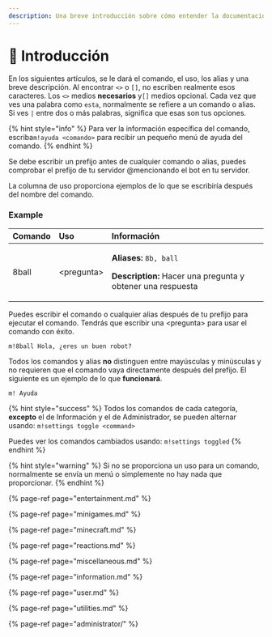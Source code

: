 ```yaml
---
description: Una breve introducción sobre cómo entender la documentación de Magic8
---
```


# 👋 Introducción

En los siguientes artículos, se le dará el comando, el uso, los alias y una breve descripción. Al encontrar `<>` o `[]`, no escriben realmente esos caracteres. Los `<>` medios **necesarios** y`[]` medios opcional. Cada vez que ves una palabra como `esta`, normalmente se refiere a un comando o alias. Si ves `|` entre dos o más palabras, significa que esas son tus opciones.

{% hint style="info" %}
Para ver la información específica del comando, escriba`m!ayuda <comando>` para recibir un pequeño menú de ayuda del comando.
{% endhint %}

Se debe escribir un prefijo antes de cualquier comando o alias, puedes comprobar el prefijo de tu servidor @mencionando el bot en tu servidor.

La columna de uso proporciona ejemplos de lo que se escribiría después del nombre del comando.

### Example

<table>
  <thead>
    <tr>
      <th style="text-align:left">Comando</th>
      <th style="text-align:left">Uso</th>
      <th style="text-align:left">Informaci&#xF3;n</th>
    </tr>
  </thead>
  <tbody>
    <tr>
      <td style="text-align:left">8ball</td>
      <td style="text-align:left">&lt;pregunta&gt;</td>
      <td style="text-align:left">
        <p><b>Aliases:</b>  <code>8b, ball</code>
        </p>
        <p><b>Description:</b> Hacer una pregunta y obtener una respuesta</p>
      </td>
    </tr>
  </tbody>
</table>

Puedes escribir el comando o cualquier alias después de tu prefijo para ejecutar el comando. Tendrás que escribir una &lt;pregunta&gt; para usar el comando con éxito.

```text
m!8ball Hola, ¿eres un buen robot?
```

Todos los comandos y alias **no** distinguen entre mayúsculas y minúsculas y no requieren que el comando vaya directamente después del prefijo. El siguiente es un ejemplo de lo que **funcionará**.

```text
m! Ayuda
```

{% hint style="success" %}
Todos los comandos de cada categoría, **excepto** el de Información y el de Administrador, se pueden alternar usando: `m!settings toggle <command>`

Puedes ver los comandos cambiados usando: `m!settings toggled`
{% endhint %}

{% hint style="warning" %}
Si no se proporciona un uso para un comando, normalmente se envía un menú o simplemente no hay nada que proporcionar.
{% endhint %}

{% page-ref page="entertainment.md" %}

{% page-ref page="minigames.md" %}

{% page-ref page="minecraft.md" %}

{% page-ref page="reactions.md" %}

{% page-ref page="miscellaneous.md" %}

{% page-ref page="information.md" %}

{% page-ref page="user.md" %}

{% page-ref page="utilities.md" %}

{% page-ref page="administrator/" %}



